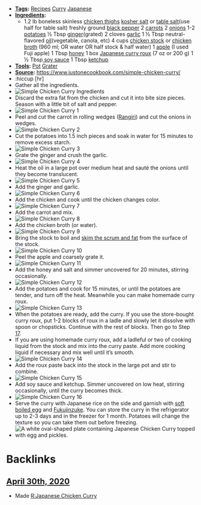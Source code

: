 - **[Tags](<Tags.md>):** [Recipes](<Recipes.md>) [Curry](<Curry.md>) [Japanese](<Japanese.md>)
- **[Ingredients](<Ingredients.md>):**
    - 1.2 lb boneless skinless [chicken thighs](<chicken thighs.md>)
[kosher salt](<kosher salt.md>) or [table salt](<table salt.md>)(use half for table salt)
freshly ground [black pepper](<black pepper.md>)
2 [carrots](<carrots.md>)
2 [onions](<onions.md>)
1-2 [potatoes](<potatoes.md>)
½ Tbsp [ginger](<ginger.md>)(grated)
2 cloves [garlic](<garlic.md>)
1 ½ Tbsp neutral-flavored [oil](<oil.md>)(vegetable, canola, etc)
4 cups [chicken stock](<chicken stock.md>) or [chicken broth](<chicken broth.md>) (960 ml; OR water OR half stock & half water)
1 [apple](<apple.md>) (I used Fuji apple)
1 Tbsp [honey](<honey.md>)
1 box [Japanese curry roux](<Japanese curry roux.md>) (7 oz or 200 g)
1 ½ Tbsp[ soy sauce](< soy sauce.md>)
1 Tbsp [ketchup](<ketchup.md>)
- **[Tools](<Tools.md>):** [Pot](<Pot.md>) [Grater](<Grater.md>)
- **[Source](<Source.md>):** https://www.justonecookbook.com/simple-chicken-curry/
- :hiccup [hr]
- Gather all the ingredients.
- ![Simple Chicken Curry Ingredients](https://d3eh3svpl1busq.cloudfront.net/KQYMGOLIdXGmoAcyJsPOrQDKktgCbwtG/assets/static/optimized/rev-6101272/wp-content/uploads/2013/03/Simple-Chicken-Curry-Ingredients.jpg)
- Discard the extra fat from the chicken and cut it into bite size pieces. Season with a little bit of salt and pepper.
- ![Simple Chicken Curry 1](https://d3eh3svpl1busq.cloudfront.net/KQYMGOLIdXGmoAcyJsPOrQDKktgCbwtG/assets/static/source/rev-6101272/wp-content/uploads/2013/03/Simple-Chicken-Curry-1.jpg)
- Peel and cut the carrot in rolling wedges ([Rangiri](https://www.justonecookbook.com/rangiri/)) and cut the onions in wedges.
- ![Simple Chicken Curry 2](https://d3eh3svpl1busq.cloudfront.net/KQYMGOLIdXGmoAcyJsPOrQDKktgCbwtG/assets/static/optimized/rev-6101272/wp-content/uploads/2013/03/Simple-Chicken-Curry-2.jpg)
- Cut the potatoes into 1.5 inch pieces and soak in water for 15 minutes to remove excess starch.
- ![Simple Chicken Curry 3](https://d3eh3svpl1busq.cloudfront.net/KQYMGOLIdXGmoAcyJsPOrQDKktgCbwtG/assets/static/optimized/rev-6101272/wp-content/uploads/2013/03/Simple-Chicken-Curry-3.jpg)
- Grate the ginger and crush the garlic.
- ![Simple Chicken Curry 4](https://d3eh3svpl1busq.cloudfront.net/KQYMGOLIdXGmoAcyJsPOrQDKktgCbwtG/assets/static/source/rev-6101272/wp-content/uploads/2013/03/Simple-Chicken-Curry-4.jpg)
- Heat the oil in a large pot over medium heat and sauté the onions until they become translucent.
- ![Simple Chicken Curry 5](https://d3eh3svpl1busq.cloudfront.net/KQYMGOLIdXGmoAcyJsPOrQDKktgCbwtG/assets/static/optimized/rev-6101272/wp-content/uploads/2013/03/Simple-Chicken-Curry-5.jpg)
- Add the ginger and garlic.
- ![Simple Chicken Curry 6](https://d3eh3svpl1busq.cloudfront.net/KQYMGOLIdXGmoAcyJsPOrQDKktgCbwtG/assets/static/optimized/rev-6101272/wp-content/uploads/2013/03/Simple-Chicken-Curry-6.jpg)
- Add the chicken and cook until the chicken changes color.
- ![Simple Chicken Curry 7](https://d3eh3svpl1busq.cloudfront.net/KQYMGOLIdXGmoAcyJsPOrQDKktgCbwtG/assets/static/source/rev-6101272/wp-content/uploads/2013/03/Simple-Chicken-Curry-7.jpg)
- Add the carrot and mix.
- ![Simple Chicken Curry 8](https://d3eh3svpl1busq.cloudfront.net/KQYMGOLIdXGmoAcyJsPOrQDKktgCbwtG/assets/static/source/rev-6101272/wp-content/uploads/2013/03/Simple-Chicken-Curry-8.jpg)
- Add the chicken broth (or water).
- ![Simple Chicken Curry 9](https://d3eh3svpl1busq.cloudfront.net/KQYMGOLIdXGmoAcyJsPOrQDKktgCbwtG/assets/static/source/rev-6101272/wp-content/uploads/2013/03/Simple-Chicken-Curry-9.jpg)
- Bring the stock to boil and [skim the scrum and fat](https://www.justonecookbook.com/how-to-skim-off-the-scum-and-fat-from-soups-and-stocks/) from the surface of the stock.
- ![Simple Chicken Curry 10](https://d3eh3svpl1busq.cloudfront.net/KQYMGOLIdXGmoAcyJsPOrQDKktgCbwtG/assets/static/optimized/rev-6101272/wp-content/uploads/2013/03/Simple-Chicken-Curry-10.jpg)
- Peel the apple and coarsely grate it.
- ![Simple Chicken Curry 11](https://d3eh3svpl1busq.cloudfront.net/KQYMGOLIdXGmoAcyJsPOrQDKktgCbwtG/assets/static/optimized/rev-6101272/wp-content/uploads/2013/03/Simple-Chicken-Curry-11.jpg)
- Add the honey and salt and simmer uncovered for 20 minutes, stirring occasionally.
- ![Simple Chicken Curry 12](https://d3eh3svpl1busq.cloudfront.net/KQYMGOLIdXGmoAcyJsPOrQDKktgCbwtG/assets/static/optimized/rev-6101272/wp-content/uploads/2013/03/Simple-Chicken-Curry-12.jpg)
- Add the potatoes and cook for 15 minutes, or until the potatoes are tender, and turn off the heat. Meanwhile you can make homemade curry roux.
- ![Simple Chicken Curry 13](https://d3eh3svpl1busq.cloudfront.net/KQYMGOLIdXGmoAcyJsPOrQDKktgCbwtG/assets/static/optimized/rev-6101272/wp-content/uploads/2013/03/Simple-Chicken-Curry-13.jpg)
- When the potatoes are ready, add the curry. If you use the store-bought curry roux, put 1-2 blocks of roux in a ladle and slowly let it dissolve with spoon or chopsticks. Continue with the rest of blocks. Then go to Step [17](<17.md>).
- If you are using homemade curry roux, add a ladleful or two of cooking liquid from the stock and mix into the curry paste. Add more cooking liquid if necessary and mix well until it’s smooth.
- ![Simple Chicken Curry 14](https://d3eh3svpl1busq.cloudfront.net/KQYMGOLIdXGmoAcyJsPOrQDKktgCbwtG/assets/static/optimized/rev-6101272/wp-content/uploads/2013/03/Simple-Chicken-Curry-14.jpg)
- Add the roux paste back into the stock in the large pot and stir to combine.
- ![Simple Chicken Curry 15](https://d3eh3svpl1busq.cloudfront.net/KQYMGOLIdXGmoAcyJsPOrQDKktgCbwtG/assets/static/optimized/rev-6101272/wp-content/uploads/2013/03/Simple-Chicken-Curry-15.jpg)
- Add soy sauce and ketchup. Simmer uncovered on low heat, stirring occasionally, until the curry becomes thick.
- ![Simple Chicken Curry 16](https://d3eh3svpl1busq.cloudfront.net/KQYMGOLIdXGmoAcyJsPOrQDKktgCbwtG/assets/static/optimized/rev-6101272/wp-content/uploads/2013/03/Simple-Chicken-Curry-16.jpg)
- Serve the curry with Japanese rice on the side and garnish with [soft boiled egg](https://www.justonecookbook.com/how-to-make-soft-boiled-egg-hanjuku-tamago/) and [Fukujinzuke](https://www.justonecookbook.com/fukujinzuke/). You can store the curry in the refrigerator up to 2-3 days and in the freezer for 1 month. Potatoes will change the texture so you can take them out before freezing.
- ![A white oval-shaped plate containing Japanese Chicken Curry topped with egg and pickles.](https://d3eh3svpl1busq.cloudfront.net/KQYMGOLIdXGmoAcyJsPOrQDKktgCbwtG/assets/static/optimized/rev-6101272/wp-content/uploads/2020/03/Japanese-Chicken-Curry-2417-I.jpg)

# Backlinks
## [April 30th, 2020](<April 30th, 2020.md>)
- Made [R:Japanese Chicken Curry](<R:Japanese Chicken Curry.md>)

